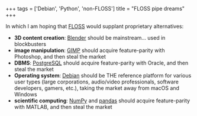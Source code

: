 +++
tags = ['Debian', 'Python', 'non-FLOSS']
title = "FLOSS pipe dreams"
+++

In which I am hoping that [FLOSS] would supplant proprietary
alternatives:

-   **3D content creation**: [Blender] should be mainstream\... used in
    blockbusters
-   **image manipulation**: [GIMP] should acquire feature-parity with
    Photoshop, and then steal the market
-   **DBMS**: [PostgreSQL] should acquire feature-parity with Oracle,
    and then steal the market
-   **Operating system**: [Debian] should be THE reference platform for
    various user types (large corporations, audio/video professionals,
    software developers, gamers, etc.), taking the market away from
    macOS and Windows
-   **scientific computing**: [NumPy] and [pandas] should acquire
    feature-parity with MATLAB, and then steal the market

  [FLOSS]: http://en.wikipedia.org/wiki/Free_and_open-source_software
  [Blender]: http://blender.org
  [GIMP]: http://gimp.org
  [PostgreSQL]: http://postgresql.org
  [Debian]: http://debian.org
  [NumPy]: http://numpy.org
  [pandas]: http://pandas.pydata.org
